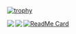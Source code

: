 [![trophy](https://github-profile-trophy.vercel.app/?username=jackchuka&theme=onedark)](https://github.com/jackchuka)

<a href="https://github.com/jackchuka">
  <img align="left" src="https://github-readme-stats.vercel.app/api?username=jackchuka&count_private=true&show_icons=true&theme=dark&hide_border=true" />
</a>
<a href="https://github.com/jackchuka">
  <img align="left" src="https://github-readme-stats.vercel.app/api/top-langs/?username=jackchuka&theme=dark&layout=compact&hide_border=true" />
</a>

[![ReadMe Card](https://github-readme-stats.vercel.app/api/pin/?username=jackchuka&repo=dotfiles&theme=dark)](https://github.com/jackchuka/dotfiles)

